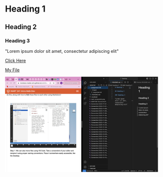 # Heading 1

## Heading 2

### Heading 3

"Lorem ipsum dolor sit amet, consectetur adipiscing elit"

[Click Here](https://google.com)

[My File](./responses.txt)

![screenshot](./images/Screenshot.png)